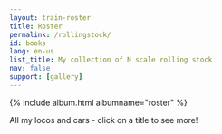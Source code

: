 ```yaml
---
layout: train-roster
title: Roster
permalink: /rollingstock/
id: books
lang: en-us
list_title: My collection of N scale rolling stock
nav: false
support: [gallery]
---
```


<!-- simply so (by Jimmy_Xiao) -->

{% include album.html albumname="roster" %}

All my locos and cars - click on a title to see more!
